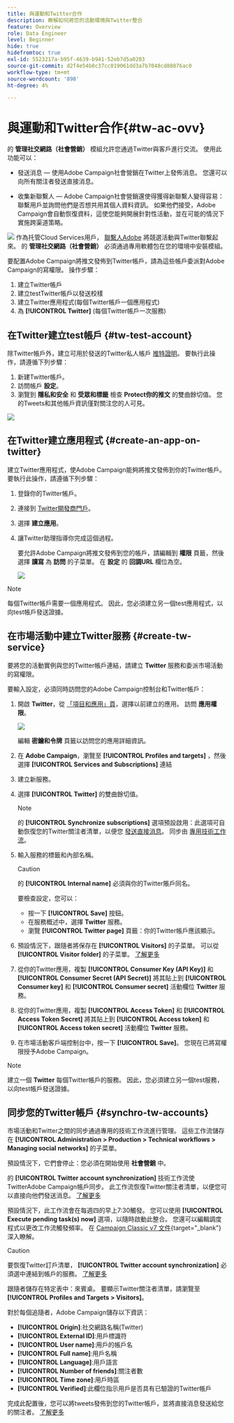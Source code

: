 ```yaml
---
title: 與運動和Twitter合作
description: 瞭解如何將您的活動環境與Twitter整合
feature: Overview
role: Data Engineer
level: Beginner
hide: true
hidefromtoc: true
exl-id: 5523217a-b95f-4639-b941-52eb7d5a0203
source-git-commit: d2f4e54b0c37cc019061dd3a7b7048cd80876ac0
workflow-type: tm+mt
source-wordcount: '898'
ht-degree: 4%

---
```


# 與運動和Twitter合作{#tw-ac-ovv}

的 **管理社交網路（社會營銷）** 模組允許您通過Twitter與客戶進行交流。 使用此功能可以：

* 發送消息 — 使用Adobe Campaign社會營銷在Twitter上發佈消息。 您還可以向所有關注者發送直接消息。

* 收集新聯繫人 — Adobe Campaign社會營銷還使得獲得新聯繫人變得容易：聯繫用戶並詢問他們是否想共用其個人資料資訊。 如果他們接受，Adobe Campaign會自動恢復資料，這使您能夠開展針對性活動，並在可能的情況下實施跨渠道策略。

![](../assets/do-not-localize/speech.png)  作為托管Cloud Services用戶， [聯繫人Adobe](../start/campaign-faq.md#support) 將競選活動與Twitter聯繫起來。 的  **管理社交網路（社會營銷）** 必須通過專用軟體包在您的環境中安裝模組。


要配置Adobe Campaign將推文發佈到Twitter帳戶，請為這些帳戶委派對Adobe Campaign的寫權限。 操作步驟：

1. 建立Twitter帳戶
1. 建立testTwitter帳戶以發送校樣
1. 建立Twitter應用程式(每個Twitter帳戶一個應用程式)
1. 為 **[!UICONTROL Twitter]** (每個Twitter帳戶一次服務)

## 在Twitter建立test帳戶 {#tw-test-account}

除Twitter帳戶外，建立可用於發送的Twitter私人帳戶 [推特證明](../send/twitter.md#send-tw-proofs)。 要執行此操作，請遵循下列步驟：

1. 新建Twitter帳戶。
1. 訪問帳戶  **設定**。
1. 瀏覽到 **隱私和安全** 和 **受眾和標籤** 檢查 **Protect你的推文** 的雙曲餘切值。 您的Tweets和其他帳戶資訊僅對關注您的人可見。

![](assets/social_tw_test_page.png)

## 在Twitter建立應用程式 {#create-an-app-on-twitter}

建立Twitter應用程式，使Adobe Campaign能夠將推文發佈到你的Twitter帳戶。  要執行此操作，請遵循下列步驟：

1. 登錄你的Twitter帳戶。
1. 連接到 [Twitter開發商門戶](https://developer.twitter.com/en/apps)。
1. 選擇 **建立應用**。
1. 讓Twitter助理指導你完成這個過程。

   要允許Adobe Campaign將推文發佈到您的帳戶，請編輯到 **權限** 頁籤，然後選擇 **讀寫** 為 **訪問** 的子菜單。 在 **設定** 的 **回調URL** 欄位為空。

   ![](assets/social_tw_app.png)

>[!NOTE]
>
>每個Twitter帳戶需要一個應用程式。 因此，您必須建立另一個test應用程式，以向test帳戶發送證據。

## 在市場活動中建立Twitter服務 {#create-tw-service}

要將您的活動實例與您的Twitter帳戶連結，請建立 **Twitter** 服務和委派市場活動的寫權限。

要輸入設定，必須同時訪問您的Adobe Campaign控制台和Twitter帳戶：

1. 開啟 **Twitter**，從 [「項目和應用」頁](https://developer.twitter.com/en/portal/projects-and-apps)，選擇以前建立的應用。 訪問 **應用權限**。

   ![](assets/social_tw_service.png)

   編輯 **密鑰和令牌** 頁籤以訪問您的應用詳細資訊。

1. 在 **Adobe Campaign**，瀏覽至 **[!UICONTROL Profiles and targets]** ，然後選擇 **[!UICONTROL Services and Subscriptions]** 連結
1. 建立新服務。
1. 選擇 **[!UICONTROL Twitter]** 的雙曲餘切值。

   >[!NOTE]
   >
   >的 **[!UICONTROL Synchronize subscriptions]** 選項預設啟用：此選項可自動恢復您的Twitter關注者清單，以便您 [發送直接消息](../send/twitter.md#direct-tw-messages)。 同步由 [專用技術工作流](#synchro-tw-accounts)。

1. 輸入服務的標籤和內部名稱。

   >[!CAUTION]
   >
   >的 **[!UICONTROL Internal name]** 必須與你的Twitter賬戶同名。

   要檢查設定，您可以：

   * 按一下 **[!UICONTROL Save]** 按鈕。
   * 在服務概述中，選擇 **Twitter** 服務。
   * 瀏覽 **[!UICONTROL Twitter page]** 頁籤：你的Twitter帳戶應該顯示。

1. 預設情況下，跟隨者將保存在 **[!UICONTROL Visitors]** 的子菜單。 可以從 **[!UICONTROL Visitor folder]** 的子菜單。 [了解更多](../send/twitter.md#direct-tw-messages)

1. 從你的Twitter應用，複製 **[!UICONTROL Consumer Key (API Key)]** 和 **[!UICONTROL Consumer Secret (API Secret)]** 將其貼上到 **[!UICONTROL Consumer key]** 和 **[!UICONTROL Consumer secret]** 活動欄位 **Twitter** 服務。

1. 從你的Twitter應用，複製 **[!UICONTROL Access Token]** 和 **[!UICONTROL Access Token Secret]** 將其貼上到 **[!UICONTROL Access token]** 和 **[!UICONTROL Access token secret]** 活動欄位 **Twitter** 服務。

1. 在市場活動客戶端控制台中，按一下 **[!UICONTROL Save]**。 您現在已將寫權限授予Adobe Campaign。


>[!NOTE]
>
>建立一個 **Twitter** 每個Twitter帳戶的服務。 因此，您必須建立另一個test服務，以向test帳戶發送證據。

## 同步您的Twitter帳戶 {#synchro-tw-accounts}

市場活動和Twitter之間的同步通過專用的技術工作流進行管理。 這些工作流儲存在 **[!UICONTROL Administration > Production > Technical workflows > Managing social networks]** 的子菜單。

預設情況下，它們會停止：您必須在開始使用 **社會營銷** 中。

的 **[!UICONTROL Twitter account synchronization]** 技術工作流使TwitterAdobe Campaign帳戶同步。 此工作流恢復Twitter關注者清單，以便您可以直接向他們發送消息。 [了解更多](../send/twitter.md#direct-tw-messages)

預設情況下，此工作流會在每週四的早上7:30觸發。 您可以使用 **[!UICONTROL Execute pending task(s) now]** 選項，以隨時啟動此整合。  您還可以編輯調度程式以更改工作流觸發頻率。 在 [Campaign Classic v7 文件](https://experienceleague.adobe.com/docs/campaign-classic/using/automating-with-workflows/flow-control-activities/scheduler.html){target=&quot;_blank&quot;} 深入瞭解。

>[!CAUTION]
>
>要恢復Twitter訂戶清單， **[!UICONTROL Twitter account synchronization]** 必須選中連結到帳戶的服務。 [了解更多](#create-tw-service)

跟隨者儲存在特定表中：來賓桌。 要顯示Twitter關注者清單，請瀏覽至 **[!UICONTROL Profiles and Targets > Visitors]**。

對於每個追隨者，Adobe Campaign儲存以下資訊：

* **[!UICONTROL Origin]**:社交網路名稱(Twitter)
* **[!UICONTROL External ID]**:用戶標識符
* **[!UICONTROL User name]**:用戶的帳戶名
* **[!UICONTROL Full name]**:用戶名稱
* **[!UICONTROL Language]**:用戶語言
* **[!UICONTROL Number of friends]**:關注者數
* **[!UICONTROL Time zone]**:用戶時區
* **[!UICONTROL Verified]**:此欄位指示用戶是否具有已驗證的Twitter帳戶

完成此配置後，您可以將tweets發佈到您的Twitter帳戶，並將直接消息發送給您的關注者。 [了解更多](../send/twitter.md)

